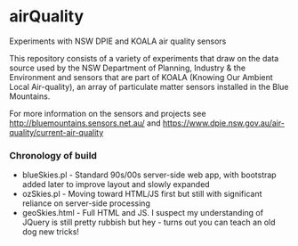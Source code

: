 # airQuality
Experiments with NSW DPIE and KOALA air quality sensors

This repository consists of a variety of experiments that draw on the data source used by the NSW Department of Planning, Industry & the Environment and sensors that are part of KOALA (Knowing Our Ambient Local Air-quality), an array of particulate matter sensors installed in the Blue Mountains.

For more information on the sensors and projects see http://bluemountains.sensors.net.au/ and https://www.dpie.nsw.gov.au/air-quality/current-air-quality

### Chronology of build
* blueSkies.pl - Standard 90s/00s server-side web app, with bootstrap added later to improve layout and slowly expanded
* ozSkies.pl - Moving toward HTML/JS first but still with significant reliance on server-side processing
* geoSkies.html - Full HTML and JS. I suspect my understanding of JQuery is still pretty rubbish but hey - turns out you can teach an old dog new tricks!
